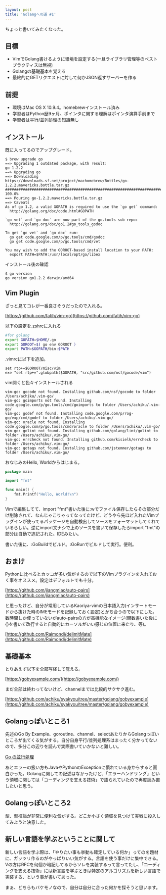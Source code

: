 ```yaml
---
layout: post
title: 'Golangへの道 #1'
---
```


ちょっと書いてみたくなった。



目標
----

- VimでGolang書けるように環境を設定する(一旦ライブラリ管理等のベストプラクティスは無視)
- Golangの基礎基本を覚える
- 最終的にGETリクエストに対して何かJSON返すサーバーを作る


前提
----

- 環境はMac OS X 10.9.4。homebrewインストール済み
- 学習者はPython歴9ヶ月、ポインタに関する理解はポインタ演算手前まで
- 学習者は平行/並列処理の知識無し


インストール
------------

既に入ってるのでアップグレード。

```
$ brew upgrade go 
==> Upgrading 1 outdated package, with result:
go 1.2.2
==> Upgrading go
==> Downloading https://downloads.sf.net/project/machomebrew/Bottles/go-1.2.2.mavericks.bottle.tar.gz
######################################################################## 100.0%
==> Pouring go-1.2.2.mavericks.bottle.tar.gz
==> Caveats
As of go 1.2, a valid GOPATH is required to use the `go get` command:
  http://golang.org/doc/code.html#GOPATH

`go vet` and `go doc` are now part of the go.tools sub repo:
  http://golang.org/doc/go1.2#go_tools_godoc

To get `go vet` and `go doc` run:
  go get code.google.com/p/go.tools/cmd/godoc
  go get code.google.com/p/go.tools/cmd/vet

You may wish to add the GOROOT-based install location to your PATH:
  export PATH=$PATH:/usr/local/opt/go/libex
```

インストール後の確認

```
$ go version
go version go1.2.2 darwin/amd64
```

Vim Plugin
----------

ざっと見てコレが一番良さそうだったので入れる。

[https://github.com/fatih/vim-go](https://github.com/fatih/vim-go)


以下の設定を.zshrcに入れる

```bash
#for golang
export GOPATH=$HOME/.go
export GOROOT=$( go env GOROOT )
export PATH=$GOPATH/bin:$PATH
```

.vimrcに以下を追加。

```
set rtp+=$GOROOT/misc/vim
exe "set rtp+=".globpath($GOPATH, "src/github.com/nsf/gocode/vim”)
```

vim開くと色々インストールされる

```
vim-go: gocode not found. Installing github.com/nsf/gocode to folder /Users/achiku/.vim-go/
vim-go: goimports not found. Installing code.google.com/p/go.tools/cmd/goimports to folder /Users/achiku/.vim-go/
vim-go: godef not found. Installing code.google.com/p/rog-go/exp/cmd/godef to folder /Users/achiku/.vim-go/
vim-go: oracle not found. Installing code.google.com/p/go.tools/cmd/oracle to folder /Users/achiku/.vim-go/
vim-go: golint not found. Installing github.com/golang/lint/golint to folder /Users/achiku/.vim-go/
vim-go: errcheck not found. Installing github.com/kisielk/errcheck to folder /Users/achiku/.vim-go/
vim-go: gotags not found. Installing github.com/jstemmer/gotags to folder /Users/achiku/.vim-go/
```

おなじみのHello, Worldからはじまる。

```go
package main

import "fmt"

func main() {
    fmt.Printf("Hello, World!\n")
}
```

Vimで編集してて、import "fmt"書いた後に:wでファイル保存したらその部分だけ削除されて、なんじゃこりゃってなってたけど、どうやら先ほど入れたVimプラグインが使ってるパッケージを自動検出してソースをフォーマットしてくれているらしい。逆にimport文ナシで上のソースを書いて保存したらimport "fmt"の部分は自動で追記された。IDEみたい。

書いた後に、:GoBuildでビルド。:GoRunでビルドして実行。便利。


おまけ
------

Pythonに比べるとカッコが多い気がするので以下のVimプラグインを入れておく事をオススメ。設定はデフォルトでも十分。

[https://github.com/jiangmiao/auto-pairs](https://github.com/jiangmiao/auto-pairs)



と思ったけど、自分が常用しているKaoriya-vimの日本語入力(インサートモードから抜けた時のIMEモードを記録しておく設定)とかち合うので以下にした。数時間しか使っていないがauto-pairsの方が高機能なイメージ(関数書いた後に{}を書いて改行すると自動的にカーソルがいい感じの位置に来たり、等)。


[https://github.com/Raimondi/delimitMate](https://github.com/Raimondi/delimitMate)

基礎基本
--------

とりあえず以下を全部写経して覚える。

[https://gobyexample.com/](https://gobyexample.com/)


まだ全部は終わってないけど、channelまでは比較的サクサク進む。

[https://github.com/achiku/syakyou/tree/master/golang/gobyexample](https://github.com/achiku/syakyou/tree/master/golang/gobyexample)


Golangっぽいところ1
-------------------

先述のGo By Example、goroutine、channel、selectあたりからGolangっぽいところが出てくる気がする。自分自身平行/並列処理系はまったく分かってないので、多分この辺りを読んで実際書いていかないと難しい。

[Go の並行処理](http://jxck.hatenablog.com/entry/20130414/1365960707)

あとエラーの扱い方もJavaやPythonのExceptionに慣れている身からすると面白かった。Golangに関しての記述はなかったけど、「エラーハンドリング」という領域に関しては「コーディングを支える技術」で語られていたので再度読み直したいと思う。


Golangっぽいところ2
-------------------

型、型推論が非常に便利な気がする。どこか小さく領域を見つけて実戦に投入してみようと決意した。


新しい言語を学ぶということに関して
----------------------------------

新しい言語を学ぶ際は、「やりたい事も挙動も確定している何か」ってのを題材に、ガッツリ作るのがやっぱりいい気がする。言語を使う事だけに集中できる。Vの方はRFCを何個か暗記してるからソレを実装するって言ってたし、「コーディングを支える技術」には新言語を学ぶときは特定のアルゴリズムを新しい言語で実装する、という事が書いてあった。

まぁ、どちらもバケモノなので、自分は自分に合った何かを探そうと思います。
